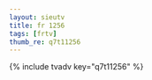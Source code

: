 ```yaml
--- 
layout: sieutv
title: fr 1256
tags: [frtv]
thumb_re: q7t11256
---
```

{% include tvadv key="q7t11256" %} 
